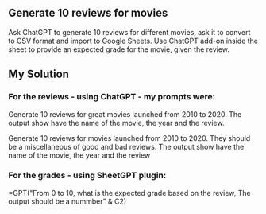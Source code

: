 ## Generate 10 reviews for movies 

Ask ChatGPT to generate 10 reviews for different movies, ask it to convert to CSV format 
and import to Google Sheets.
Use ChatGPT add-on inside the sheet to provide an expected grade for the movie, given the review.


## My Solution

### For the reviews - using ChatGPT - my prompts were:

Generate 10 reviews for great movies launched from 2010 to 2020. The output show have the name of the movie, the year and the review.

Generate 10 reviews for movies launched from 2010 to 2020. They should be a miscellaneous of good and bad reviews. The output show have the name of the movie, the year and the review


### For the grades - using SheetGPT plugin:

=GPT("From 0 to 10, what is the expected grade based on the review, The output should be a nummber" & C2)
